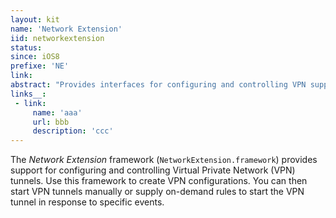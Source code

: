 ```yaml
---
layout: kit
name: 'Network Extension'
iid: networkextension
status:
since: iOS8
prefixe: 'NE'
link: 
abstract: "Provides interfaces for configuring and controlling VPN support."
links__:
 - link:
     name: 'aaa'
     url: bbb
     description: 'ccc'
---
```


The *Network Extension* framework (`NetworkExtension.framework`) provides support for configuring and controlling Virtual Private Network (VPN) tunnels. Use this framework to create VPN configurations. You can then start VPN tunnels manually or supply on-demand rules to start the VPN tunnel in response to specific events.
